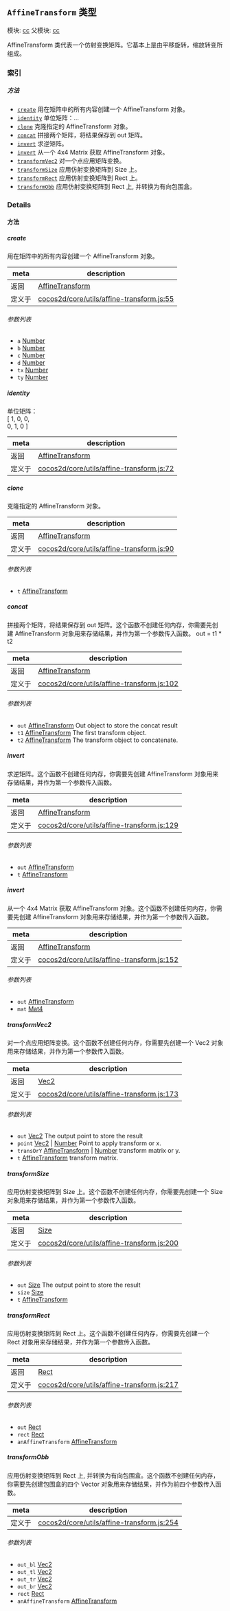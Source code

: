 ## `AffineTransform` 类型



模块: [cc](../modules/cc.md)
父模块: [cc](../modules/cc.md)


AffineTransform 类代表一个仿射变换矩阵。它基本上是由平移旋转，缩放转变所组成。<br/>



### 索引



##### 方法

  - [`create`](#create) 用在矩阵中的所有内容创建一个 AffineTransform 对象。
  - [`identity`](#identity) 单位矩阵：...
  - [`clone`](#clone) 克隆指定的 AffineTransform 对象。
  - [`concat`](#concat) 拼接两个矩阵，将结果保存到 out 矩阵。
  - [`invert`](#invert) 求逆矩阵。
  - [`invert`](#invert) 从一个 4x4 Matrix 获取 AffineTransform 对象。
  - [`transformVec2`](#transformvec2) 对一个点应用矩阵变换。
  - [`transformSize`](#transformsize) 应用仿射变换矩阵到 Size 上。
  - [`transformRect`](#transformrect) 应用仿射变换矩阵到 Rect 上。
  - [`transformObb`](#transformobb) 应用仿射变换矩阵到 Rect 上, 并转换为有向包围盒。



### Details




<!-- Method Block -->
#### 方法


##### create

用在矩阵中的所有内容创建一个 AffineTransform 对象。

| meta | description |
|------|-------------|
| 返回 | <a href="../classes/AffineTransform.html" class="crosslink">AffineTransform</a> 
| 定义于 | [cocos2d/core/utils/affine-transform.js:55](https://github.com/cocos-creator/engine/blob/22ca6465effd8063cb95e509843b8bef3d880759/cocos2d/core/utils/affine-transform.js#L55) |

###### 参数列表
- `a` <a href="https://developer.mozilla.org/en/JavaScript/Reference/Global_Objects/Number" class="crosslink external" target="_blank">Number</a> 
- `b` <a href="https://developer.mozilla.org/en/JavaScript/Reference/Global_Objects/Number" class="crosslink external" target="_blank">Number</a> 
- `c` <a href="https://developer.mozilla.org/en/JavaScript/Reference/Global_Objects/Number" class="crosslink external" target="_blank">Number</a> 
- `d` <a href="https://developer.mozilla.org/en/JavaScript/Reference/Global_Objects/Number" class="crosslink external" target="_blank">Number</a> 
- `tx` <a href="https://developer.mozilla.org/en/JavaScript/Reference/Global_Objects/Number" class="crosslink external" target="_blank">Number</a> 
- `ty` <a href="https://developer.mozilla.org/en/JavaScript/Reference/Global_Objects/Number" class="crosslink external" target="_blank">Number</a> 


##### identity

单位矩阵：<br/>
[ 1, 0, 0, <br/>
  0, 1, 0 ]

| meta | description |
|------|-------------|
| 返回 | <a href="../classes/AffineTransform.html" class="crosslink">AffineTransform</a> 
| 定义于 | [cocos2d/core/utils/affine-transform.js:72](https://github.com/cocos-creator/engine/blob/22ca6465effd8063cb95e509843b8bef3d880759/cocos2d/core/utils/affine-transform.js#L72) |



##### clone

克隆指定的 AffineTransform 对象。

| meta | description |
|------|-------------|
| 返回 | <a href="../classes/AffineTransform.html" class="crosslink">AffineTransform</a> 
| 定义于 | [cocos2d/core/utils/affine-transform.js:90](https://github.com/cocos-creator/engine/blob/22ca6465effd8063cb95e509843b8bef3d880759/cocos2d/core/utils/affine-transform.js#L90) |

###### 参数列表
- `t` <a href="../classes/AffineTransform.html" class="crosslink">AffineTransform</a> 


##### concat

拼接两个矩阵，将结果保存到 out 矩阵。这个函数不创建任何内存，你需要先创建 AffineTransform 对象用来存储结果，并作为第一个参数传入函数。
out = t1 * t2

| meta | description |
|------|-------------|
| 返回 | <a href="../classes/AffineTransform.html" class="crosslink">AffineTransform</a> 
| 定义于 | [cocos2d/core/utils/affine-transform.js:102](https://github.com/cocos-creator/engine/blob/22ca6465effd8063cb95e509843b8bef3d880759/cocos2d/core/utils/affine-transform.js#L102) |

###### 参数列表
- `out` <a href="../classes/AffineTransform.html" class="crosslink">AffineTransform</a> Out object to store the concat result
- `t1` <a href="../classes/AffineTransform.html" class="crosslink">AffineTransform</a> The first transform object.
- `t2` <a href="../classes/AffineTransform.html" class="crosslink">AffineTransform</a> The transform object to concatenate.


##### invert

求逆矩阵。这个函数不创建任何内存，你需要先创建 AffineTransform 对象用来存储结果，并作为第一个参数传入函数。

| meta | description |
|------|-------------|
| 返回 | <a href="../classes/AffineTransform.html" class="crosslink">AffineTransform</a> 
| 定义于 | [cocos2d/core/utils/affine-transform.js:129](https://github.com/cocos-creator/engine/blob/22ca6465effd8063cb95e509843b8bef3d880759/cocos2d/core/utils/affine-transform.js#L129) |

###### 参数列表
- `out` <a href="../classes/AffineTransform.html" class="crosslink">AffineTransform</a> 
- `t` <a href="../classes/AffineTransform.html" class="crosslink">AffineTransform</a> 


##### invert

从一个 4x4 Matrix 获取 AffineTransform 对象。这个函数不创建任何内存，你需要先创建 AffineTransform 对象用来存储结果，并作为第一个参数传入函数。

| meta | description |
|------|-------------|
| 返回 | <a href="../classes/AffineTransform.html" class="crosslink">AffineTransform</a> 
| 定义于 | [cocos2d/core/utils/affine-transform.js:152](https://github.com/cocos-creator/engine/blob/22ca6465effd8063cb95e509843b8bef3d880759/cocos2d/core/utils/affine-transform.js#L152) |

###### 参数列表
- `out` <a href="../classes/AffineTransform.html" class="crosslink">AffineTransform</a> 
- `mat` <a href="../classes/Mat4.html" class="crosslink">Mat4</a> 


##### transformVec2

对一个点应用矩阵变换。这个函数不创建任何内存，你需要先创建一个 Vec2 对象用来存储结果，并作为第一个参数传入函数。

| meta | description |
|------|-------------|
| 返回 | <a href="../classes/Vec2.html" class="crosslink">Vec2</a> 
| 定义于 | [cocos2d/core/utils/affine-transform.js:173](https://github.com/cocos-creator/engine/blob/22ca6465effd8063cb95e509843b8bef3d880759/cocos2d/core/utils/affine-transform.js#L173) |

###### 参数列表
- `out` <a href="../classes/Vec2.html" class="crosslink">Vec2</a> The output point to store the result
- `point` <a href="../classes/Vec2.html" class="crosslink">Vec2</a> &#124; <a href="https://developer.mozilla.org/en/JavaScript/Reference/Global_Objects/Number" class="crosslink external" target="_blank">Number</a> Point to apply transform or x.
- `transOrY` <a href="../classes/AffineTransform.html" class="crosslink">AffineTransform</a> &#124; <a href="https://developer.mozilla.org/en/JavaScript/Reference/Global_Objects/Number" class="crosslink external" target="_blank">Number</a> transform matrix or y.
- `t` <a href="../classes/AffineTransform.html" class="crosslink">AffineTransform</a> transform matrix.


##### transformSize

应用仿射变换矩阵到 Size 上。这个函数不创建任何内存，你需要先创建一个 Size 对象用来存储结果，并作为第一个参数传入函数。

| meta | description |
|------|-------------|
| 返回 | <a href="../classes/Size.html" class="crosslink">Size</a> 
| 定义于 | [cocos2d/core/utils/affine-transform.js:200](https://github.com/cocos-creator/engine/blob/22ca6465effd8063cb95e509843b8bef3d880759/cocos2d/core/utils/affine-transform.js#L200) |

###### 参数列表
- `out` <a href="../classes/Size.html" class="crosslink">Size</a> The output point to store the result
- `size` <a href="../classes/Size.html" class="crosslink">Size</a> 
- `t` <a href="../classes/AffineTransform.html" class="crosslink">AffineTransform</a> 


##### transformRect

应用仿射变换矩阵到 Rect 上。这个函数不创建任何内存，你需要先创建一个 Rect 对象用来存储结果，并作为第一个参数传入函数。

| meta | description |
|------|-------------|
| 返回 | <a href="../classes/Rect.html" class="crosslink">Rect</a> 
| 定义于 | [cocos2d/core/utils/affine-transform.js:217](https://github.com/cocos-creator/engine/blob/22ca6465effd8063cb95e509843b8bef3d880759/cocos2d/core/utils/affine-transform.js#L217) |

###### 参数列表
- `out` <a href="../classes/Rect.html" class="crosslink">Rect</a> 
- `rect` <a href="../classes/Rect.html" class="crosslink">Rect</a> 
- `anAffineTransform` <a href="../classes/AffineTransform.html" class="crosslink">AffineTransform</a> 


##### transformObb

应用仿射变换矩阵到 Rect 上, 并转换为有向包围盒。这个函数不创建任何内存，你需要先创建包围盒的四个 Vector 对象用来存储结果，并作为前四个参数传入函数。

| meta | description |
|------|-------------|
| 定义于 | [cocos2d/core/utils/affine-transform.js:254](https://github.com/cocos-creator/engine/blob/22ca6465effd8063cb95e509843b8bef3d880759/cocos2d/core/utils/affine-transform.js#L254) |

###### 参数列表
- `out_bl` <a href="../classes/Vec2.html" class="crosslink">Vec2</a> 
- `out_tl` <a href="../classes/Vec2.html" class="crosslink">Vec2</a> 
- `out_tr` <a href="../classes/Vec2.html" class="crosslink">Vec2</a> 
- `out_br` <a href="../classes/Vec2.html" class="crosslink">Vec2</a> 
- `rect` <a href="../classes/Rect.html" class="crosslink">Rect</a> 
- `anAffineTransform` <a href="../classes/AffineTransform.html" class="crosslink">AffineTransform</a> 



